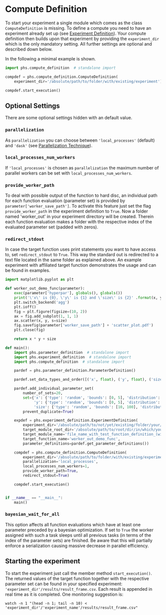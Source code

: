 # Compute Definition

To start your experiment a single module which comes as the class ```ComputeDefinition``` is missing. To define a compute you need to have an experiment already set up (see [Experiment Definition](./docs/experiment_definition.md)). Your compute definition then builds upon that experiment by providing the ```experiment_dir``` which is the only mandatory setting. All further settings are optional and described down below.

In the following a minimal example is shown.

```python
import phs.compute_definition  # standalone import

compdef = phs.compute_definition.ComputeDefinition(
    experiment_dir='/absolute/path/to/folder/with/existing/experiment')

compdef.start_execution()
```

## Optional Settings
There are some optional settings hidden with an default value.

### ```parallelization```
As ```parallelization``` you can choose between ```'local_processes'``` (default) and ```'dask'``` (see [Parallelization Technique](parallelization_technique.md)).

### ```local_processes_num_workers```
If ```'local_processes'``` is chosen as ```parallelization``` the maximum number of parallel workers can be set with ```local_processes_num_workers```.

### ```provide_worker_path```
To deal with possible output of the function to hard disc, an individual path for each function evaluation (parameter set) is provided by ```parameter['worker_save_path']```. To activate this feature just set the flag ```provide_worker_path``` in the experiment definition to ```True```. Now a folder named 'worker_out' in your experiment directory will be created. Therein each function evaluation makes a folder with the respective index of the evaluated parameter set (padded with zeros).

### ```redirect_stdout```
In case the target function uses print statements you want to have access to, set ```redirect_stdout``` to ```True```. This way the standard out is redirected to a text file located in the same folder as explained above. An example experiment with affiliated target function demonstrates the usage and can be found in examples.

```python
import matplotlib.pyplot as plt

def worker_out_demo_func(parameter):
    exec(parameter['hyperpar'], globals(), globals())
    print('\'x\' is {0}, \'y\' is {1} and \'size\' is {2}' .format(x, y, size))
    plt.switch_backend('agg')
    plt.ioff()
    fig = plt.figure(figsize=(10, 2))
    ax = fig.add_subplot(1, 1, 1)
    ax.scatter(x, y, s=size)
    fig.savefig(parameter['worker_save_path'] + 'scatter_plot.pdf')
    plt.close(fig)

    return x * y + size
```

```python
def main():
    import phs.parameter_definition  # standalone import
    import phs.experiment_definition  # standalone import
    import phs.compute_definition  # standalone import

    pardef = phs.parameter_definition.ParameterDefinition()

    pardef.set_data_types_and_order([('x', float), ('y', float), ('size', float)])

    pardef.add_individual_parameter_set(
        number_of_sets=20,
        set={'x': {'type': 'random', 'bounds': [0, 5], 'distribution': 'uniform', 'round_digits': 3},
             'y': {'type': 'random', 'bounds': [0, 5], 'distribution': 'uniform', 'round_digits': 3},
             'size': {'type': 'random', 'bounds': [10, 100], 'distribution': 'uniform', 'round_digits': 2}},
        prevent_duplicate=True)

    expdef = phs.experiment_definition.ExperimentDefinition(
        experiment_dir='/absolute/path/to/not/yet/existing/folder/your/experiments/should/be/saved',
        target_module_root_dir='/absolute/path/to/root/dir/in/which/your/test_function/resides',
        target_module_name='file_name_with_test_function_definition_(without_extension)',
        target_function_name='worker_out_demo_func',
        parameter_definitions=pardef.get_parameter_definitions())

    compdef = phs.compute_definition.ComputeDefinition(
        experiment_dir='/absolute/path/to/folder/with/existing/experiment',
        parallelization='local_processes',
        local_processes_num_workers=1,
        provide_worker_path=True,
        redirect_stdout=True)

    compdef.start_execution()


if __name__ == "__main__":
    main()
```

### ```bayesian_wait_for_all```
This option affects all function evaluations which have at least one parameter preceded by a bayesian optimization. If set to ```True``` the worker assigned with such a task sleeps until all previous tasks (in terms of the index of the parameter sets) are finished. Be aware that this will partially enforce a serialization causing massive decrease in parallel efficiency.


## Starting the experiment
To start the experiment just call the member method ```start_execution()```. The returned values of the target function together with the respective parameter set can be found in your specified experiment: ```'experiment_dir'/results/result_frame.csv```. Each result is appended in real time as it is completed. One monitoring suggestion is:

``` shell
watch -n 1 "(head -n 1; tail -n 10) < 'experiment_dir'/'experiment_name'/results/result_frame.csv"
```
